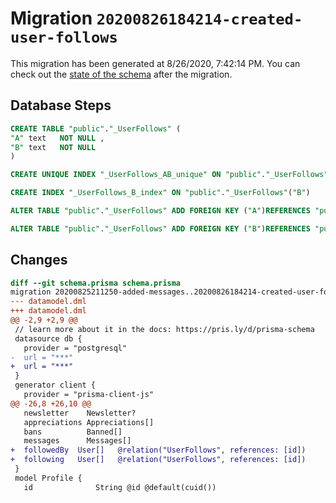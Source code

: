 # Migration `20200826184214-created-user-follows`

This migration has been generated at 8/26/2020, 7:42:14 PM.
You can check out the [state of the schema](./schema.prisma) after the migration.

## Database Steps

```sql
CREATE TABLE "public"."_UserFollows" (
"A" text   NOT NULL ,
"B" text   NOT NULL 
)

CREATE UNIQUE INDEX "_UserFollows_AB_unique" ON "public"."_UserFollows"("A", "B")

CREATE INDEX "_UserFollows_B_index" ON "public"."_UserFollows"("B")

ALTER TABLE "public"."_UserFollows" ADD FOREIGN KEY ("A")REFERENCES "public"."User"("id") ON DELETE CASCADE ON UPDATE CASCADE

ALTER TABLE "public"."_UserFollows" ADD FOREIGN KEY ("B")REFERENCES "public"."User"("id") ON DELETE CASCADE ON UPDATE CASCADE
```

## Changes

```diff
diff --git schema.prisma schema.prisma
migration 20200825211250-added-messages..20200826184214-created-user-follows
--- datamodel.dml
+++ datamodel.dml
@@ -2,9 +2,9 @@
 // learn more about it in the docs: https://pris.ly/d/prisma-schema
 datasource db {
   provider = "postgresql"
-  url = "***"
+  url = "***"
 }
 generator client {
   provider = "prisma-client-js"
@@ -26,8 +26,10 @@
   newsletter    Newsletter?
   appreciations Appreciations[]
   bans          Banned[]
   messages      Messages[]
+  followedBy  User[]   @relation("UserFollows", references: [id])
+  following   User[]   @relation("UserFollows", references: [id])
 }
 model Profile {
   id              String @id @default(cuid())
```


